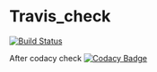 # Travis_check

[![Build Status](https://travis-ci.org/rohithsai1/Travis_check.svg?branch=master)](https://travis-ci.org/rohithsai1/Travis_check)

After codacy check
[![Codacy Badge](https://api.codacy.com/project/badge/Grade/df88ff0656214d0abec9566d4e984347)](https://www.codacy.com/app/rohithsai1/Travis_check?utm_source=github.com&amp;utm_medium=referral&amp;utm_content=rohithsai1/Travis_check&amp;utm_campaign=Badge_Grade)
